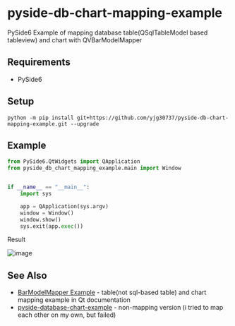 # pyside-db-chart-mapping-example
PySide6 Example of mapping database table(QSqlTableModel based tableview) and chart with QVBarModelMapper

## Requirements
* PySide6

## Setup
`python -m pip install git+https://github.com/yjg30737/pyside-db-chart-mapping-example.git --upgrade`

## Example
```python
from PySide6.QtWidgets import QApplication
from pyside_db_chart_mapping_example.main import Window


if __name__ == "__main__":
    import sys

    app = QApplication(sys.argv)
    window = Window()
    window.show()
    sys.exit(app.exec())
```

Result

![image](https://user-images.githubusercontent.com/55078043/190842429-dcbc0a37-a70e-4d5b-a1be-97c48f9b2c56.png)

## See Also
* <a href="https://doc.qt.io/qt-6/qtcharts-barmodelmapper-example.html">BarModelMapper Example</a> - table(not sql-based table) and chart mapping example in Qt documentation
* <a href="https://github.com/yjg30737/pyside-database-chart-example">pyside-database-chart-example</a> - non-mapping version (i tried to map each other on my own, but failed)
